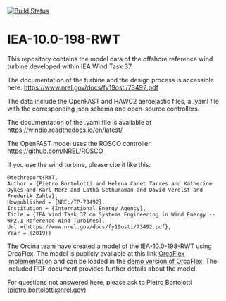 [![Build Status](https://app.travis-ci.com/IEAWindTask37/IEA-10.0-198-RWT.svg?branch=master)](https://travis-ci.com/IEAWindTask37/IEA-10.0-198-RWT)

# IEA-10.0-198-RWT
This repository contains the model data of the offshore reference wind turbine developed within IEA Wind Task 37. 

The documentation of the turbine and the design process is accessible here: https://www.nrel.gov/docs/fy19osti/73492.pdf

The data include the OpenFAST and HAWC2 aeroelastic files, a .yaml file with the corresponding json schema and open-source controllers.

The documentation of the .yaml file is available at https://windio.readthedocs.io/en/latest/

The OpenFAST model uses the ROSCO controller https://github.com/NREL/ROSCO 

If you use the wind turbine, please cite it like this:

	@techreport{RWT,
	Author = {Pietro Bortolotti and Helena Canet Tarres and Katherine Dykes and Karl Merz and Latha Sethuraman and David Verelst and Frederik Zahle},
	Howpublished = {NREL/TP-73492},
	Institution = {International Energy Agency},
	Title = {IEA Wind Task 37 on Systems Engineering in Wind Energy -- WP2.1 Reference Wind Turbines},
    Url ={https://www.nrel.gov/docs/fy19osti/73492.pdf},
	Year = {2019}}

The Orcina team have created a model of the IEA-10.0-198-RWT using OrcaFlex. The model is publicly available at this link [OrcaFlex implementation](https://www.orcina.com/resources/examples/?key=k) and can be loaded in the [demo version of OrcaFlex](https://www.orcina.com/orcaflex/demo/). The included PDF document provides further details about the model.

For questions not answered here, please ask to Pietro Bortolotti (pietro.bortolotti@nrel.gov)